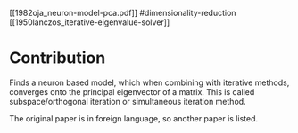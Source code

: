 [[1982oja_neuron-model-pca.pdf]]
#dimensionality-reduction
[[1950lanczos_iterative-eigenvalue-solver]]

# Contribution 

   Finds a neuron based model, which when combining with iterative methods, converges onto the principal eigenvector of a matrix. This is called subspace/orthogonal iteration or simultaneous iteration method.  

   The original paper is in foreign language, so another paper is listed. 

